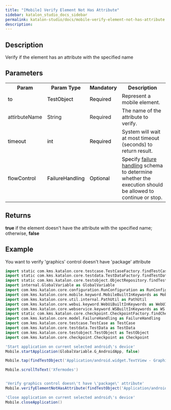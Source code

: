 ```yaml
---
title: "[Mobile] Verify Element Not Has Attribute" 
sidebar: katalon_studio_docs_sidebar
permalink: katalon-studio/docs/mobile-verify-element-not-has-attribute.html 
description: 
---
```

Description
-----------

Verify if the element has an attribute with the specified name 

Parameters
----------

<table class="wrapped confluenceTable"><colgroup><col><col><col><col></colgroup><tbody><tr class="xtr-0"><th class="xtd-0-0 confluenceTh">Param</th><th class="xtd-0-1 confluenceTh">Param Type</th><th class="xtd-0-2 confluenceTh">Mandatory</th><th class="xtd-0-3 confluenceTh">Description</th></tr><tr class="xtr-1"><td class="xtd-1-0 confluenceTd"><span style="color: rgb(0,0,0);">to</span></td><td class="xtd-1-1 confluenceTd"><span style="color: rgb(0,0,0);">TestObject&nbsp;</span></td><td class="xtd-1-2 confluenceTd"><span style="color: rgb(0,0,0);">Required</span></td><td class="xtd-1-3 confluenceTd">Represent a mobile element.</td></tr><tr class="xtr-2"><td class="xtd-2-0 confluenceTd" colspan="1">attirbuteName</td><td class="xtd-2-1 confluenceTd" colspan="1">String</td><td class="xtd-2-2 confluenceTd" colspan="1">Required</td><td class="xtd-2-3 confluenceTd" colspan="1">The name of the attribute to verify.</td></tr><tr class="xtr-3"><td class="xtd-3-0 confluenceTd"><span style="color: rgb(0,0,0);">timeout&nbsp;</span></td><td class="xtd-3-1 confluenceTd"><span style="color: rgb(0,0,0);">int</span></td><td class="xtd-3-2 confluenceTd"><span style="color: rgb(0,0,0);">Required</span></td><td class="xtd-3-3 confluenceTd">System will wait at most timeout (seconds) to return result.</td></tr><tr class="xtr-4"><td class="xtd-4-0 confluenceTd"><span style="color: rgb(0,0,0);">flowControl</span></td><td class="xtd-4-1 confluenceTd"><span style="color: rgb(0,0,0);">FailureHandling</span></td><td class="xtd-4-2 confluenceTd"><span style="color: rgb(0,0,0);">Optional</span></td><td class="xtd-4-3 confluenceTd"><span style="color: rgb(0,0,0);">Spec</span><span>ify </span><a href="https://docs.katalon.com/x/qAAM" rel="nofollow">failure handling</a><span> schema to determine whether the execution should be allowed to continue or stop.</span></td></tr></tbody></table>

Returns
-------

**true** if the element doesn't have the attribute with the specified name; otherwise, **false**

Example
-------

You want to verify 'graphics' control doesn't have 'package' attribute

```groovy
import static com.kms.katalon.core.testcase.TestCaseFactory.findTestCase
import static com.kms.katalon.core.testdata.TestDataFactory.findTestData
import static com.kms.katalon.core.testobject.ObjectRepository.findTestObject
import internal.GlobalVariable as GlobalVariable
import com.kms.katalon.core.configuration.RunConfiguration as RunConfiguration
import com.kms.katalon.core.mobile.keyword.MobileBuiltInKeywords as Mobile
import com.kms.katalon.core.util.internal.PathUtil as PathUtil
import com.kms.katalon.core.webui.keyword.WebUiBuiltInKeywords as WebUI
import com.kms.katalon.core.webservice.keyword.WSBuiltInKeywords as WS
import static com.kms.katalon.core.checkpoint.CheckpointFactory.findCheckpoint
import com.kms.katalon.core.model.FailureHandling as FailureHandling
import com.kms.katalon.core.testcase.TestCase as TestCase
import com.kms.katalon.core.testdata.TestData as TestData
import com.kms.katalon.core.testobject.TestObject as TestObject
import com.kms.katalon.core.checkpoint.Checkpoint as Checkpoint

'Start application on current selected android\'s device'
Mobile.startApplication(GlobalVariable.G_AndroidApp, false)

Mobile.tap(findTestObject('Application/android.widget.TextView - Graphics'), GlobalVariable.G_Timeout)

Mobile.scrollToText('Xfermodes')


'Verify graphics control doesn\'t have \'package\' attribute'
Mobile.verifyElementNotHasAttribute(findTestObject('Application/android.widget.TextView - Graphics'), 'package', 12)

'Close application on current selected android\'s device'
Mobile.closeApplication()
```